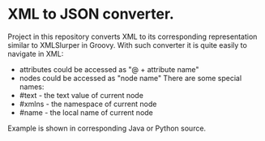 # XML to JSON converter.
Project in this repository converts XML to its corresponding representation similar to XMLSlurper in Groovy.
With such converter it is quite easily to navigate in XML:
- attributes could be accessed as "@ + attribute name"
- nodes could be accessed as "node name"
There are some special names:
- #text - the text value of current node
- #xmlns - the namespace of current node
- #name - the local name of current node

Example is shown in corresponding Java or Python source.
